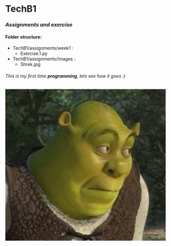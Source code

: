 # TechB1

### *Assignments and exercise*

#### Folder structure: 
- TechB1/assignments/week1 :
   - Exercise.1.py
- TechB1/assignments/images :
  - Shrek.jpg 

###### This is my first time **programming**, lets see how it goes :)

![Shrek](./assignments/images/shrek.jpg)

